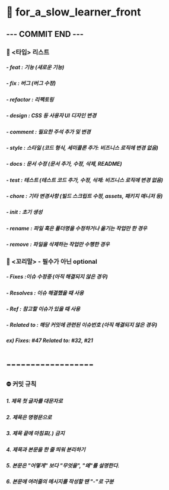 # 💬 for_a_slow_learner_front

## --- COMMIT END ---

###  🍎 <타입> 리스트

#####   - feat        : 기능 (새로운 기능)
#####   - fix         : 버그 (버그 수정)
#####   - refactor    : 리팩토링
#####   - design      : CSS 등 사용자 UI 디자인 변경
#####   - comment     : 필요한 주석 추가 및 변경
#####   - style       : 스타일 (코드 형식, 세미콜론 추가: 비즈니스 로직에 변경 없음)
#####   - docs        : 문서 수정 (문서 추가, 수정, 삭제, README)
#####   - test        : 테스트 (테스트 코드 추가, 수정, 삭제: 비즈니스 로직에 변경 없음)
#####   - chore       : 기타 변경사항 (빌드 스크립트 수정, assets, 패키지 매니저 등)
#####   - init        : 초기 생성
#####   - rename      : 파일 혹은 폴더명을 수정하거나 옮기는 작업만 한 경우
#####   - remove      : 파일을 삭제하는 작업만 수행한 경우

###   🍎 <꼬리말> - 필수가 아닌 optional
#####   - Fixes        :이슈 수정중 (아직 해결되지 않은 경우)
#####   - Resolves     : 이슈 해결했을 때 사용
#####   - Ref          : 참고할 이슈가 있을 때 사용
#####   - Related to   : 해당 커밋에 관련된 이슈번호 (아직 해결되지 않은 경우)
#####   ex) Fixes: #47 Related to: #32, #21
# ------------------
### ⛔️ 커밋 규칙
##### 1. 제목 첫 글자를 대문자로
##### 2. 제목은 명령문으로
##### 3. 제목 끝에 마침표(.) 금지
##### 4. 제목과 본문을 한 줄 띄워 분리하기
##### 5. 본문은 "어떻게" 보다 "무엇을", "왜"를 설명한다.
##### 6. 본문에 여러줄의 메시지를 작성할 땐 "-"로 구분

